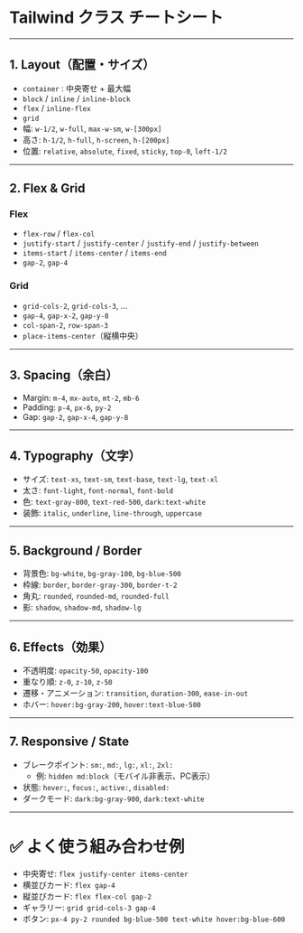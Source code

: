 # Tailwind クラス チートシート

---

## 1. Layout（配置・サイズ）
- `container` : 中央寄せ + 最大幅
- `block` / `inline` / `inline-block`
- `flex` / `inline-flex`
- `grid`
- 幅: `w-1/2`, `w-full`, `max-w-sm`, `w-[300px]`
- 高さ: `h-1/2`, `h-full`, `h-screen`, `h-[200px]`
- 位置: `relative`, `absolute`, `fixed`, `sticky`, `top-0`, `left-1/2`

---

## 2. Flex & Grid
### Flex
- `flex-row` / `flex-col`
- `justify-start` / `justify-center` / `justify-end` / `justify-between`
- `items-start` / `items-center` / `items-end`
- `gap-2`, `gap-4`

### Grid
- `grid-cols-2`, `grid-cols-3`, …
- `gap-4`, `gap-x-2`, `gap-y-8`
- `col-span-2`, `row-span-3`
- `place-items-center`（縦横中央）

---

## 3. Spacing（余白）
- Margin: `m-4`, `mx-auto`, `mt-2`, `mb-6`
- Padding: `p-4`, `px-6`, `py-2`
- Gap: `gap-2`, `gap-x-4`, `gap-y-8`

---

## 4. Typography（文字）
- サイズ: `text-xs`, `text-sm`, `text-base`, `text-lg`, `text-xl`
- 太さ: `font-light`, `font-normal`, `font-bold`
- 色: `text-gray-800`, `text-red-500`, `dark:text-white`
- 装飾: `italic`, `underline`, `line-through`, `uppercase`

---

## 5. Background / Border
- 背景色: `bg-white`, `bg-gray-100`, `bg-blue-500`
- 枠線: `border`, `border-gray-300`, `border-t-2`
- 角丸: `rounded`, `rounded-md`, `rounded-full`
- 影: `shadow`, `shadow-md`, `shadow-lg`

---

## 6. Effects（効果）
- 不透明度: `opacity-50`, `opacity-100`
- 重なり順: `z-0`, `z-10`, `z-50`
- 遷移・アニメーション: `transition`, `duration-300`, `ease-in-out`
- ホバー: `hover:bg-gray-200`, `hover:text-blue-500`

---

## 7. Responsive / State
- ブレークポイント: `sm:`, `md:`, `lg:`, `xl:`, `2xl:`
  - 例: `hidden md:block`（モバイル非表示、PC表示）
- 状態: `hover:`, `focus:`, `active:`, `disabled:`
- ダークモード: `dark:bg-gray-900`, `dark:text-white`

---

# ✅ よく使う組み合わせ例
- 中央寄せ: `flex justify-center items-center`
- 横並びカード: `flex gap-4`
- 縦並びカード: `flex flex-col gap-2`
- ギャラリー: `grid grid-cols-3 gap-4`
- ボタン: `px-4 py-2 rounded bg-blue-500 text-white hover:bg-blue-600`

